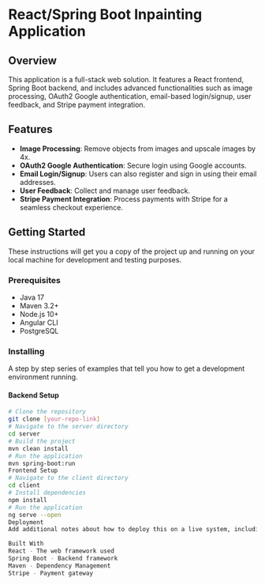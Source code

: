 # React/Spring Boot Inpainting Application

## Overview
This application is a full-stack web solution. It features a React frontend, Spring Boot backend, and includes advanced functionalities such as image processing, OAuth2 Google authentication, email-based login/signup, user feedback, and Stripe payment integration.

## Features
- **Image Processing**: Remove objects from images and upscale images by 4x.
- **OAuth2 Google Authentication**: Secure login using Google accounts.
- **Email Login/Signup**: Users can also register and sign in using their email addresses.
- **User Feedback**: Collect and manage user feedback.
- **Stripe Payment Integration**: Process payments with Stripe for a seamless checkout experience.

## Getting Started
These instructions will get you a copy of the project up and running on your local machine for development and testing purposes.

### Prerequisites
- Java 17
- Maven 3.2+
- Node.js 10+
- Angular CLI
- PostgreSQL

### Installing
A step by step series of examples that tell you how to get a development environment running.

#### Backend Setup
```bash
# Clone the repository
git clone [your-repo-link]
# Navigate to the server directory
cd server
# Build the project
mvn clean install
# Run the application
mvn spring-boot:run
Frontend Setup
# Navigate to the client directory
cd client
# Install dependencies
npm install
# Run the application
ng serve --open
Deployment
Add additional notes about how to deploy this on a live system, including any additional configuration steps for AWS.

Built With
React - The web framework used
Spring Boot - Backend framework
Maven - Dependency Management
Stripe - Payment gateway
